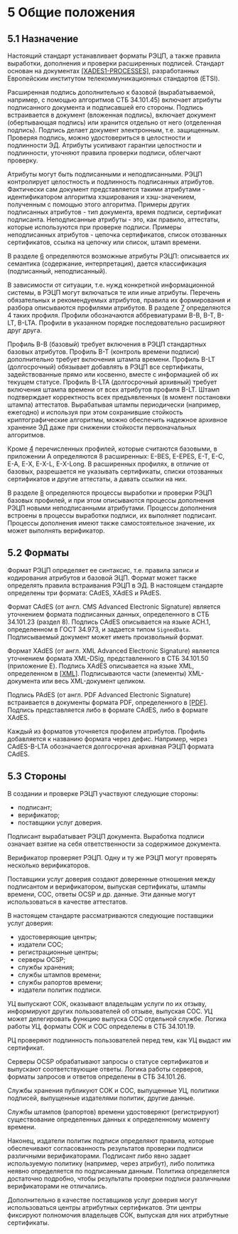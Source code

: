 # 5 <a name="Common"></a> Общие положения

## 5.1 <a name="Common1"></a>Назначение

Настоящий стандарт устанавливает форматы РЭЦП, а также правила выработки, 
дополнения и проверки расширенных подписей. Стандарт основан на документах 
[[XADES1-PROCESSES]](99Biblio.md#XADES1-PROCESSES), разработанных Европейским институтом 
телекоммуникационных стандартов (ETSI).

Расширенная подпись дополнительно к базовой (вырабатываемой, например, с
помощью алгоритмов СТБ 34.101.45) включает атрибуты подписанного документа
и подписавшей его стороны. Подпись встраивается в документ (вложенная
подпись), включает документ (обертывающая подпись) или хранится отдельно от
него (отделенная подпись). Подпись делает документ электронным, т.е.
защищенным. Проверяя подпись, можно удостовериться в целостности и
подлинности ЭД. Атрибуты усиливают гарантии целостности и подлинности,
уточняют правила проверки подписи, облегчают проверку.

Атрибуты могут быть подписанными и неподписанными. РЭЦП контролирует
целостность и подлинность подписанных атрибутов. Фактически сам документ
представляется такими атрибутами - идентификатором алгоритма хэширования и
хэш-значением, полученным с помощью этого алгоритма. Примеры других
подписанных атрибутов - тип документа, время подписи, сертификат
подписанта. Неподписанные атрибуты - это, как правило, аттестаты, которые
используются при проверке подписи. Примеры неподписанных атрибутов -
цепочка сертификатов, список отозванных сертификатов, ссылка на цепочку или
список, штамп времени.

В разделе [6](06Attrs.md) определяются возможные атрибуты РЭЦП: описывается их семантика
(содержание, интерпретация), дается классификация (подписанный,
неподписанный).

В зависимости от ситуации, т.е. нужд конкретной информационной системы,
в РЭЦП могут включаться те или иные атрибуты. Перечень обязательных и 
рекомендуемых атрибутов, правила их формирования и разбора описываются 
профилями атрибутов. В разделе [7](07Profiles.md) определяются 4 таких профиля. 
Профили обозначаются аббревиатурами B-B, B-T, B-LT, B-LTA.
Профили в указанном порядке последовательно расширяют друг друга. 

Профиль B-B (базовый) требует включения в РЭЦП стандартных базовых
атрибутов. Профиль B-T (контроль времени подписи) дополнительно требует
включения штампа времени. Профиль B-LT (долгосрочный) обязывает добавлять в
РЭЦП все сертификаты, задействованные прямо или косвенно, вместе с
информацией об их текущем статусе. Профиль B-LTA (долгосрочный архивный)
требует включения штампа времени от всех атрибутов профиля B-LT. Штамп
подтверждает корректность всех предъявленных (в момент постановки штампа)
аттестатов. Вырабатывая штампы периодически (например, ежегодно) и
используя при этом сохранившие стойкость криптографические алгоритмы, можно
обеспечить надежное архивное хранение ЭД даже при снижении стойкости
первоначальных алгоритмов.

Кроме [4](04Defs.md) перечисленных профилей, которые считаются базовыми, в приложении A
определяются 8 расширенных: E-BES, E-EPES, E-T, E-C, E-A, E-X, E-X-L,
E-X-Long. В расширенных профилях, в отличие от базовых, разрешается не
указывать сертификаты, списки отозванных сертификатов и другие аттестаты, 
а давать ссылки на них. 

В разделе [8](08Processes.md) определяются процессы выработки и проверки РЭЦП базовых
профилей, и при этом описываются процессы дополнения РЭЦП новыми
неподписанными атрибутами. Процессы дополнения встроены в процессы
выработки подписи, их выполняет подписант. Процессы дополнения имеют также
самостоятельное значение, их может выполнять верификатор.

## 5.2 <a name="Common2"></a>Форматы

Формат РЭЦП определяет ее синтаксис, т.е. правила записи и кодирования
атрибутов и базовой ЭЦП. Формат может также определять правила встраивания
РЭЦП в ЭД. В настоящем стандарте определены три формата: CAdES, XAdES и
PAdES.

Формат CAdES (от англ. CMS Advanced Electronic Signature) является
уточнением формата подписанных данных, определенного в СТБ 34.101.23
(раздел 8). Подпись CAdES описывается на языке АСН.1, определенном 
в ГОСТ 34.973, и задается типом `SignedData`. Подписываемый документ
может иметь произвольный формат.

Формат XAdES (от англ. XML Advanced Electronic Signature) является
уточнением формата XML-DSig, представленного в СТБ 34.101.50 (приложение E).
Подпись XAdES описывается на языке XML, определенном в [[XML]](99Biblio.md#XML). Подписываются
части (элементы) XML-документа или весь XML-документ целиком.

Подпись PAdES (от англ. PDF Advanced Electronic Signature) встраивается в
документы формата PDF, определенного в [[PDF]](99Biblio.md#PDF). Подпись представляется либо в
формате CAdES, либо в формате XAdES.

Каждый из форматов уточняется профилем атрибутов. Профиль добавляется к 
названию формата через дефис. Например, через CAdES-B-LTA обозначается 
долгосрочная архивная РЭЦП формата CAdES.

<!--
todo: CAdES-B-LTA вместо "профиль B-LTA формата Cades"

todo: при описании спец атрибутов -- сначала атрибуты Cades, затем Xades

todo: Countersignature vs CounterSignature
--->

## 5.3 <a name="Common3"></a>Стороны

В создании и проверке РЭЦП участвуют следующие стороны:

- подписант;
- верификатор;
- поставщики услуг доверия.

Подписант вырабатывает РЭЦП документа. Выработка подписи 
означает взятие на себя ответственности за содержимое документа. 

Верификатор проверяет РЭЦП. Одну и ту же РЭЦП могут проверять несколько
верификаторов.

Поставщики услуг доверия создают доверенные отношения между подписантом и
верификатором, выпуская сертификаты, штампы времени, СОС, ответы OCSP и др.
данные. Эти данные могут использоваться в качестве аттестатов.

В настоящем стандарте рассматриваются следующие поставщики услуг доверия: 

- удостоверяющие центры;
- издатели СОС;
- регистрационные центры;
- серверы OCSP;
- службы хранения;
- службы штампов времени;
- службы рапортов времени;
- издатели политик подписи.

УЦ выпускают СОК, оказывают владельцам услуги по их отзыву, информируют
других пользователей об отзыве, выпуская СОС. УЦ может делегировать функцию
выпуска СОС отдельной службе. Логика работы УЦ, форматы СОК и СОС
определены в СТБ 34.101.19.

РЦ проверяют подлинность пользователей перед тем, как УЦ выдаст им
сертификат.

Серверы OCSP обрабатывают запросы о статусе сертификатов и выпускают
соответствующие ответы. Логика работы серверов, форматы запросов и ответов
определены в СТБ 34.101.26.

Службы хранения публикуют СОK и СОС, выпущенные УЦ, политики подписей,
выпущенные издателями политик, другие данные.

Службы штампов (рапортов) времени удостоверяют (регистрируют) существование
определенных данных к определенному моменту времени.

Наконец, издатели политик подписи определяют правила, которые
обеспечивают согласованность результатов проверки подписи различными
верификаторами. Подписант либо явно задает используемую политику
(например, через атрибут), либо политика неявно определяется по
подписанным данным. Политика определяется достаточно подробно, чтобы
результаты проверки подписи различными верификаторами не отличались.

Дополнительно в качестве поставщиков услуг доверия могут использоваться
центры атрибутных сертификатов. Эти центры фиксируют полномочия владельцев
СОК, выпуская для них атрибутные сертификаты.

